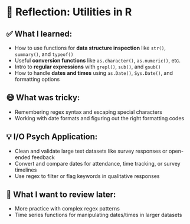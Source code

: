# 🧰 Reflection: Utilities in R

## ✅ What I learned:
- How to use functions for **data structure inspection** like `str()`, `summary()`, and `typeof()`
- Useful **conversion functions** like `as.character()`, `as.numeric()`, etc.
- Intro to **regular expressions** with `grepl()`, `sub()`, and `gsub()`
- How to handle **dates and times** using `as.Date()`, `Sys.Date()`, and formatting options

## 😅 What was tricky:
- Remembering regex syntax and escaping special characters
- Working with date formats and figuring out the right formatting codes

## 💡 I/O Psych Application:
- Clean and validate large text datasets like survey responses or open-ended feedback
- Convert and compare dates for attendance, time tracking, or survey timelines
- Use regex to filter or flag keywords in qualitative responses

## 🔁 What I want to review later:
- More practice with complex regex patterns
- Time series functions for manipulating dates/times in larger datasets
